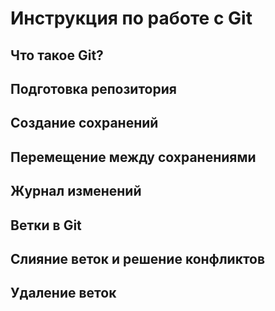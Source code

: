 # Инструкция по работе с Git

## Что такое Git?

## Подготовка репозитория

## Создание сохранений

## Перемещение между сохранениями

## Журнал изменений

## Ветки в Git

## Слияние веток и решение конфликтов

## Удаление веток